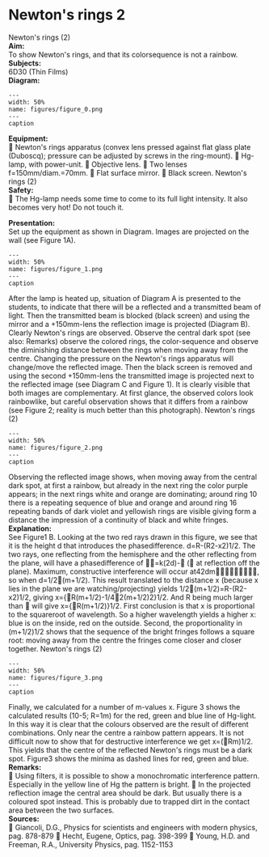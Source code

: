 # Newton's rings  2  
 Newton's rings (2)   
<b> Aim: </b>  
 To show Newton's rings, and that its colorsequence is not a rainbow.    
<b> Subjects: </b>  
 6D30 (Thin Films)   
<b> Diagram: </b>  
    
```{figure} figures/figure_0.png  
---  
width: 50%  
name: figures/figure_0.png  
---  
caption  
``` 
    
<b> Equipment: </b>  
  Newton's rings apparatus (convex lens pressed against flat glass plate (Duboscq); pressure can be adjusted by screws in the ring-mount).  Hg-lamp, with power-unit.  Objective lens.  Two lenses f=150mm/diam.=70mm.  Flat surface mirror.  Black screen. Newton's rings (2)   
<b> Safety: </b>  
  The Hg-lamp needs some time to come to its full light intensity. It also becomes very hot! Do not touch it.
   
<b> Presentation: </b>  
 Set up the equipment as shown in Diagram. Images are projected on the wall (see Figure 1A).     
```{figure} figures/figure_1.png  
---  
width: 50%  
name: figures/figure_1.png  
---  
caption  
``` 
 After the lamp is heated up, situation of Diagram A is presented to the students, to indicate that there will be a reflected and a transmitted beam of light. Then the transmitted beam is blocked (black screen) and using the mirror and a +150mm-lens the reflection image is projected (Diagram B). Clearly Newton's rings are observed. Observe the central dark spot (see also: Remarks) observe the colored rings, the color-sequence and observe the diminishing distance between the rings when moving away from the centre. Changing the pressure on the Newton's rings apparatus will change/move the reflected image. Then the black screen is removed and using the second +150mm-lens the transmitted image is projected next to the reflected image (see Diagram C and Figure 1). It is clearly visible that both images are complementary. At first glance, the observed colors look rainbowlike, but careful observation shows that it differs from a rainbow (see Figure 2; reality is much better than this photograph).  Newton's rings (2)    
```{figure} figures/figure_2.png  
---  
width: 50%  
name: figures/figure_2.png  
---  
caption  
``` 
 Observing the reflected image shows, when moving away from the central dark spot, at first a rainbow, but already in the next ring the color purple appears; in the next rings white and orange are dominating; around ring 10 there is a repeating sequence of blue and orange and around ring 16 repeating bands of dark violet and yellowish rings are visible giving form a distance the impression of a continuity of black and white fringes.    
<b> Explanation: </b>  
 See Figure1 B. Looking at the two red rays drawn in this figure, we see that it is the height d that introduces the phasedifference. d=R-(R2-x2)1/2. The two rays, one reflecting from the hemisphere and the other reflecting from the plane, will have a phasedifference of =k(2d)- ( at reflection off the plane). Maximum, constructive interference will occur at42dm, so when d=1/2(m+1/2). This result translated to the distance x (because x lies in the plane we are watching/projecting) yields 1/2(m+1/2)=R-(R2-x2)1/2, giving x={R(m+1/2)-1/42(m+1/2)2}1/2. And R being much larger than  will give x={R(m+1/2)}1/2. First conclusion is that x is proportional to the squareroot of wavelength. So a higher wavelength yields a higher x: blue is on the inside, red on the outside. Second, the proportionality in (m+1/2)1/2 shows that the sequence of the bright fringes follows a square root: moving away from the centre the fringes come closer and closer together. Newton's rings (2)    
```{figure} figures/figure_3.png  
---  
width: 50%  
name: figures/figure_3.png  
---  
caption  
``` 
 Finally, we calculated for a number of m-values x. Figure 3 shows the calculated results (10-5; R=1m) for the red, green and blue line of Hg-light. In this way it is clear that the colours observed are the result of different combinations. Only near the centre a rainbow pattern appears. It is not difficult now to show that for destructive interference we get x=(Rm)1/2. This yields that the centre of the reflected Newton's rings must be a dark spot. Figure3 shows the minima as dashed lines for red, green and blue.   
<b> Remarks: </b>  
  Using filters, it is possible to show a monochromatic interference pattern. Especially in the yellow line of Hg the pattern is bright.  In the projected reflection image the central area should be dark. But usually there is a coloured spot instead. This is probably due to trapped dirt in the contact area between the two surfaces.   
<b> Sources: </b>  
  Giancoli, D.G., Physics for scientists and engineers with modern physics, pag. 878-879  Hecht, Eugene, Optics, pag. 398-399  Young, H.D. and Freeman, R.A., University Physics, pag. 1152-1153 
